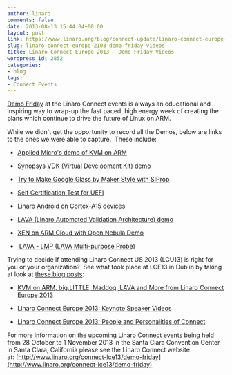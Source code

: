 ```yaml
---
author: linaro
comments: false
date: 2013-08-13 15:44:04+00:00
layout: post
link: https://www.linaro.org/blog/connect-update/linaro-connect-europe-2103-demo-friday-videos/
slug: linaro-connect-europe-2103-demo-friday-videos
title: Linaro Connect Europe 2013 - Demo Friday Videos
wordpress_id: 2852
categories:
- blog
tags:
- Connect Events
---
```


[Demo Friday](http://www.linaro.org/connect-lce13/demo-friday) at the Linaro Connect events is always an educational and inspiring way to wrap-up the fast paced, high energy week of creating the plans which continue to drive the future of Linux on ARM.

While we didn't get the opportunity to record all the Demos, below are links to the ones we were able to capture.  These include:




  * [Applied Micro's demo of KVM on ARM](http://www.youtube.com/watch?v=M1B0j-GZwAI)


  * [Synopsys VDK (Virtual Development Kit) demo](http://www.youtube.com/watch?v=0WK_fLxXIy4)


  * [Try to Make Google Glass by Maker Style with SIProp](http://www.youtube.com/watch?v=JoAoW362Mwo)


  * [Self Certification Test for UEFI](http://www.youtube.com/watch?v=WRQrDjPuLIg)


  * [Linaro Android on Cortex-A15 devices ](http://www.youtube.com/watch?v=-TTn1jLCwhg)


  * [LAVA (Linaro Automated Validation Architecture) demo](http://www.youtube.com/watch?v=j7pZeV0AKZU)


  * [XEN on ARM Cloud with Open Nebula Demo](http://www.youtube.com/watch?v=xZP9YKv3P_E)


  * [ LAVA - LMP (LAVA Multi-purpose Probe)](http://www.youtube.com/watch?v=3Jaf5ILvVmQ)


Trying to decide if attending Linaro Connect US 2013 (LCU13) is right for you or your organization?  See what took place at LCE13 in Dublin by taking at look at [these blog posts](http://www.linaro.org/linaro-blog/category/connect-events/):




  * [KVM on ARM, big.LITTLE, Maddog, LAVA and More from Linaro Connect Europe 2013](http://www.linaro.org/linaro-blog/2013/07/19/kvm-on-arm-big-little-maddog-lava-and-more-from-linaro-connect-europe-2013/)


  * [Linaro Connect Europe 2013: Keynote Speaker Videos](http://www.linaro.org/linaro-blog/2013/07/19/linaro-connect-europe-2013-keynote-speaker-videos/)


  * [Linaro Connect Europe 2013: People and Personalities of Connect](http://www.linaro.org/linaro-blog/2013/07/18/linaro-connect-europe-2013-people-and-personalities-of-connect/)


For more information on the upcoming Linaro Connect events being held from 28 October to 1 November 2013 in the Santa Clara Convention Center in Santa Clara, California please see the Linaro Connect website at: [http://www.linaro.org/connect-lce13/demo-friday](http://www.linaro.org/connect-lce13/demo-friday)
